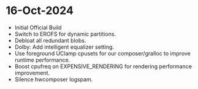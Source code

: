 # 16-Oct-2024
- Initial Official Build
- Switch to EROFS for dynamic partitions.
- Debloat all redundant blobs.
- Dolby: Add intelligent equalizer setting.
- Use foreground UClamp cpusets for our composer/gralloc to improve runtime performance.
- Boost cpufreq on EXPENSIVE_RENDERING for rendering performance improvement.
- Silence hwcomposer logspam.

